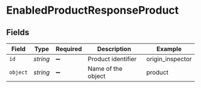 # EnabledProductResponseProduct


## Fields

| Field              | Type               | Required           | Description        | Example            |
| ------------------ | ------------------ | ------------------ | ------------------ | ------------------ |
| `id`               | *string*           | :heavy_minus_sign: | Product identifier | origin_inspector   |
| `object`           | *string*           | :heavy_minus_sign: | Name of the object | product            |